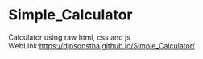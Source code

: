 # Simple_Calculator
 Calculator using raw html, css and js
 WebLink:https://dipsonstha.github.io/Simple_Calculator/
